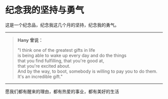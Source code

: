# 纪念我的坚持与勇气

这是一个纪念品，纪念我这几个月的坚持，纪念我的勇气。

---

> **Hany 曾说：**  
>  
> "I think one of the greatest gifts in life  
> is being able to wake up every day and do the things  
> that you find fulfilling, that you're good at,  
> that you're excited about.  
> And by the way, to boot, somebody is willing to pay you to do them.  
> It's an incredible gift."

---

愿我们都有醒来的理由，都有热爱的事业，都有美好的生活
